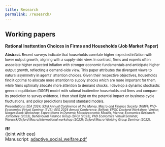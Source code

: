 ```yaml
---
title: Research
permalink: /research/
---
```

## Working papers

<p style="margin-bottom: 0.5em; font-size: 1em;"><strong>Rational Inattention Choices in Firms and Households (Job Market Paper)</strong></p>

<p style="margin-bottom: 0.3em; font-size: 0.8em; line-height: 1.5;"><strong>Abstract.</strong> Recent surveys indicate that households correlate higher expected inflation with lower output growth, aligning with a supply-side view. In contrast, firms and experts often associate higher expected inflation with stronger economic fundamentals and anticipate higher output growth, reflecting a demand-side view. This paper attributes the divergent views to natural asymmetry in agents' attention choices. Given their respective objectives, households find it optimal to allocate more attention to supply shocks which are more important for them, while firms optimally allocate more attention to demand shocks. I develop a dynamic stochastic general equilibrium (DSGE) model with rational inattentive households and firms and compare its prediction to survey evidence. I then shed light on the potential impact on business cycle fluctuations, and policy predictions beyond standard models.</p>


<p style="margin-top: 0em; margin-bottom: 1em; font-size: 0.7em; line-height: 1.1;">
<em>Presentations: EEA 2024; 53rd Annual Conference of the Money, Macro and Finance Society (MMF); PhD-Economics Virtual Seminar (EVS); RES 2024 Annual Conference, Belfast; EPOC Doctoral Workshop, Venice; Norges Bank Workshop; Expectations in Dynamic Macroeconomic Models, Vienna; Economics Research Jamboree (2023); Behavioural Finance Group (BFG) (2023); PhD Economics Virtual Seminar; Warwick/Oxford Macro/International workshop (2023); Oxford Macro Working Group Seminar (2022).</em>
</p>



**fff**  
  (joint with eee)  
  Manuscript: [adaptive_social_welfare.pdf](/home/files/papers/sss.pdf)  

